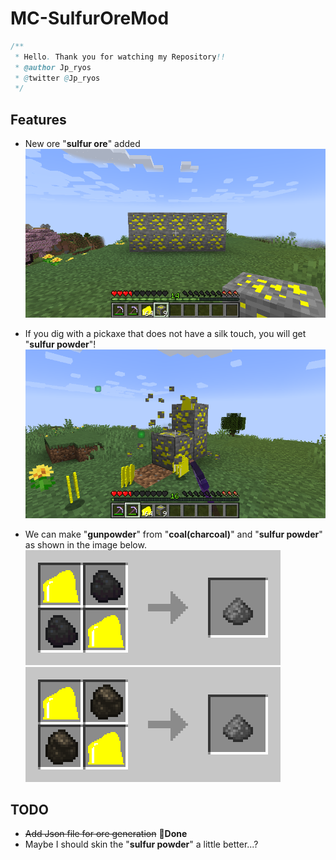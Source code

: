 # MC-SulfurOreMod
```java
/**
 * Hello. Thank you for watching my Repository!!
 * @author Jp_ryos
 * @twitter @Jp_ryos
 */
```
## Features  
- New ore "**sulfur ore**" added
![img.png](image/sulfur.png)


- If you dig with a pickaxe that does not have a silk touch, you will get "**sulfur powder**"!
![img_1.png](image/dig_sulfur.png)


- We can make "**gunpowder**" from "**coal(charcoal)**" and "**sulfur powder**" as shown in the image below.
![crafting-grid-coal.png](image/crafting-grid-coal.png)
![crafting-grid-charcoal.png](image/crafting-grid-charcoal.png)

## TODO
- ~~Add Json file for ore generation~~ **🔨Done**
- Maybe I should skin the "**sulfur powder**" a little better...?